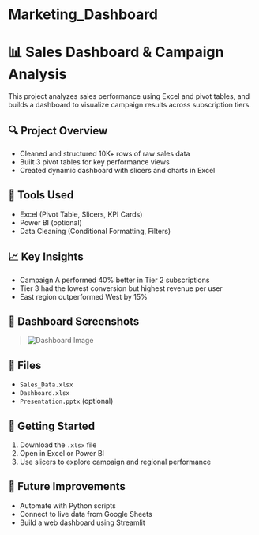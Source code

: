 # Marketing_Dashboard
# 📊 Sales Dashboard & Campaign Analysis

This project analyzes sales performance using Excel and pivot tables, and builds a dashboard to visualize campaign results across subscription tiers.

## 🔍 Project Overview
- Cleaned and structured 10K+ rows of raw sales data
- Built 3 pivot tables for key performance views
- Created dynamic dashboard with slicers and charts in Excel

## 🧰 Tools Used
- Excel (Pivot Table, Slicers, KPI Cards)
- Power BI (optional)
- Data Cleaning (Conditional Formatting, Filters)

## 📈 Key Insights
- Campaign A performed 40% better in Tier 2 subscriptions
- Tier 3 had the lowest conversion but highest revenue per user
- East region outperformed West by 15%

## 📸 Dashboard Screenshots
> ![Dashboard Image]([link-to-your-image.png](https://github.com/vodnalakarthik/Marketing_Dashboard/blob/main/dashboard%20ss.png?raw=true))

## 📁 Files
- `Sales_Data.xlsx`
- `Dashboard.xlsx`
- `Presentation.pptx` (optional)

## 🚀 Getting Started
1. Download the `.xlsx` file
2. Open in Excel or Power BI
3. Use slicers to explore campaign and regional performance

## 🤔 Future Improvements
- Automate with Python scripts
- Connect to live data from Google Sheets
- Build a web dashboard using Streamlit


